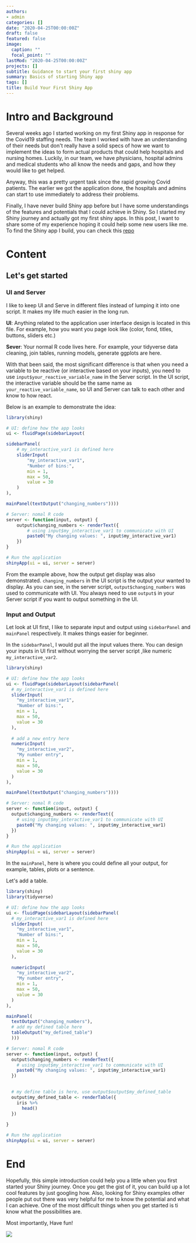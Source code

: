 ```yaml
---
authors:
- admin
categories: []
date: "2020-04-25T00:00:00Z"
draft: false
featured: false
image:
  caption: ""
  focal_point: ""
lastMod: "2020-04-25T00:00:00Z"
projects: []
subtitle: Guidance to start your first shiny app
summary: Basics of starting Shiny app
tags: []
title: Build Your First Shiny App
---
```


# Intro and Background

Several weeks ago I started working on my first Shiny app in response for the Covid19 staffing needs. The team I worked with have an understanding of their needs but don't really have a solid specs of how we want to implement the ideas to form actual products that could help hospitals and nursing homes. Luckily, in our team, we have physicians, hospital admins and medical students who all know the needs and gaps, and how they would like to get helped.

Anyway, this was a pretty urgent task since the rapid growing Covid patients. The earlier we got the application done, the hospitals and admins can start to use immediately to address their problems.

Finally, I have never build Shiny app before but I have some understandings of the features and potentials that I could achieve in Shiny. So I started my Shiny journey and actually got my first shiny apps. In this post, I want to share some of my experience hoping it could help some new users like me. To find the Shiny app I build, you can check this [repo](https://github.com/UMCSTaR/staff_projection)

# Content

## Let's get started

### UI and Server

I like to keep UI and Serve in different files instead of lumping it into one script. It makes my life much easier in the long run.

**UI**: Anything related to the application user interface design is located in this file. For example, how you want you page look like (color, fond, titles, buttons, sliders etc.)

**Sever**: Your normal R code lives here. For example, your tidyverse data cleaning, join tables, running models, generate ggplots are here.

With that been said, the most significant difference is that when you need a variable to be reactive (or interactive based on your inputs), you need to use `input$your_reactive_variable_name` in the Server script. In the UI script, the interactive variable should be the same name as `your_reactive_variable_name`, so UI and Server can talk to each other and know to how react.

Below is an example to demonstrate the idea:

```r
library(shiny)

# UI: define how the app looks
ui <- fluidPage(sidebarLayout(

sidebarPanel(
    # my_interactive_var1 is defined here
    sliderInput(
        "my_interactive_var1",
        "Number of bins:",
        min = 1,
        max = 50,
        value = 30
    )
),

mainPanel(textOutput("changing_numbers"))))

# Server: nomal R code
server <- function(input, output) {
    output$changing_numbers <- renderText({
        # using input$my_interactive_var1 to communicate with UI
        paste0("My changing values: ", input$my_interactive_var1)
    })
}

# Run the application
shinyApp(ui = ui, server = server)
```

From the example above, how the output get display was also demonstrated. `changing_numbers` in the UI script is the output your wanted to display. As you can see, in the server script, `output$changing_numbers` was used to 
communicate with UI. You always need to use `output$` in your Server script if you want to output something in the UI.

### Input and Output

Let look at UI first, I like to separate input and output using `sidebarPanel` and `mainPanel` respectively. It makes things easier for beginner.

In the `sidebarPanel`, I would put all the input values there. You can design your inputs in UI first without worrying the server script ,like numeric `my_interactive_var2`.

```r
library(shiny)

# UI: define how the app looks
ui <- fluidPage(sidebarLayout(sidebarPanel(
  # my_interactive_var1 is defined here
  sliderInput(
    "my_interactive_var1",
    "Number of bins:",
    min = 1,
    max = 50,
    value = 30
  ),
  
  # add a new entry here
  numericInput(
    "my_interactive_var2",
    "My number entry",
    min = 1,
    max = 50,
    value = 30
  )
),

mainPanel(textOutput("changing_numbers"))))

# Server: nomal R code
server <- function(input, output) {
  output$changing_numbers <- renderText({
    # using input$my_interactive_var1 to communicate with UI
    paste0("My changing values: ", input$my_interactive_var1)
  })
}

# Run the application
shinyApp(ui = ui, server = server)

```

In the `mainPanel`, here is where you could define all your output, for example, tables, plots or a sentence.

Let's add a table.

```r
library(shiny)
library(tidyverse)

# UI: define how the app looks
ui <- fluidPage(sidebarLayout(sidebarPanel(
  # my_interactive_var1 is defined here
  sliderInput(
    "my_interactive_var1",
    "Number of bins:",
    min = 1,
    max = 50,
    value = 30
  ),
  
  numericInput(
    "my_interactive_var2",
    "My number entry",
    min = 1,
    max = 50,
    value = 30
  )
),

mainPanel(
  textOutput("changing_numbers"),
  # add my defined table here
  tableOutput("my_defined_table")
  )))

# Server: nomal R code
server <- function(input, output) {
  output$changing_numbers <- renderText({
    # using input$my_interactive_var1 to communicate with UI
    paste0("My changing values: ", input$my_interactive_var1)
  })
  

  # my define table is here, use output$output$my_defined_table
  output$my_defined_table <- renderTable({
    iris %>% 
      head()
  })
  
}

# Run the application
shinyApp(ui = ui, server = server)
```

# End

Hopefully, this simple introduction could help you a little when you first started your Shiny journey. Once you get the gist of it, you can build up a lot cool features by just googling how. Also, looking for Shiny examples other people put out there was very helpful for me to know the potential and what I can achieve. One of the most difficult things when you get started is ti know what the possibilities are.

Most importantly, Have fun!

![](./fun.jpg)


